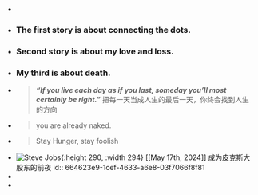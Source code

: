 -
- ### The first story is about connecting the dots.
- ### Second story is about my love and loss.
- ### My third is about death.
- > ***“If you live each day as if you last, someday you’ll most certainly be right.”*** 
   把每一天当成人生的最后一天，你终会找到人生的方向
- > you are already naked.
- > Stay Hunger, stay foolish
- ![Steve Jobs](https://pmthinking.notion.site/image/https%3A%2F%2Fs3-us-west-2.amazonaws.com%2Fsecure.notion-static.com%2F8a98677d-9613-428b-b0b2-8ac71e0ab070%2FUntitled.png?table=block&id=f9a5257a-25ee-4564-9463-768cddcd1c1b&spaceId=478cc3df-0136-46de-944c-45467b5e8847&width=960&userId=&cache=v2){:height 290, :width 294}                        [[May 17th, 2024]] 成为皮克斯大股东的前夜
  id:: 664623e9-1cef-4633-a6e8-03f7066f8f81
-
-